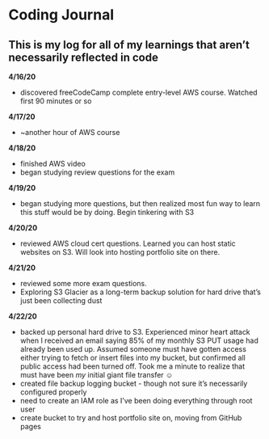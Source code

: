 # Coding Journal
## This is my log for all of my learnings that aren’t necessarily reflected in code
__4/16/20__
* discovered freeCodeCamp complete entry-level AWS course. Watched first 90 minutes or so

__4/17/20__
* ~another hour of AWS course

__4/18/20__
* finished AWS video
* began studying review questions for the exam

__4/19/20__
* began studying more questions, but then realized most fun way to learn this stuff would be by doing. Begin tinkering with S3

__4/20/20__
* reviewed AWS cloud cert questions. Learned you can host static websites on S3. Will look into hosting portfolio site on there.

__4/21/20__
* reviewed some more exam questions. 
* Exploring S3 Glacier as a long-term backup solution for hard drive that’s just been collecting dust

__4/22/20__
* backed up personal hard drive to S3. Experienced minor heart attack when I received an email saying 85% of my monthly S3 PUT usage had already been used up. Assumed someone must have gotten access either trying to fetch or insert files into my bucket, but confirmed all public access had been turned off. Took me a minute to realize that must have been *my* initial giant file transfer ☺️
* created file backup logging bucket - though not sure it’s necessarily configured properly
* need to create an IAM role as I’ve been doing everything through root user
* create bucket to try and host portfolio site on, moving from GitHub pages